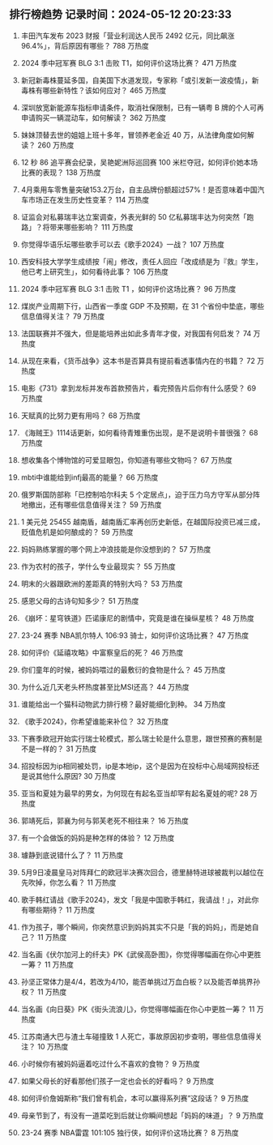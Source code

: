
## 排行榜趋势 记录时间：2024-05-12 20:23:33
  
  1. 丰田汽车发布 2023 财报「营业利润达人民币 2492 亿元，同比飙涨96.4%」，背后原因有哪些？ 788 万热度
    
  2. 2024 季中冠军赛 BLG 3:1 击败 T1，如何评价这场比赛？ 471 万热度
    
  3. 新冠新毒株蔓延多国，自美国下水道发现，专家称「或引发新一波疫情」，新毒株有哪些新特性？该如何应对？ 465 万热度
    
  4. 深圳放宽新能源车指标申请条件，取消社保限制，已有一辆粤 B 牌的个人可再申请购买一辆混动车，如何解读？ 362 万热度
    
  5. 妹妹顶替去世的姐姐上班十多年，冒领养老金近 40 万，从法律角度如何解读？ 260 万热度
    
  6. 12 秒 86 追平赛会纪录，吴艳妮洲际巡回赛 100 米栏夺冠，如何评价她本场比赛的表现？ 138 万热度
    
  7. 4月乘用车零售量突破153.2万台，自主品牌份额超过57%！是否意味着中国汽车市场正在发生历史性变革？ 114 万热度
    
  8. 证监会对私募瑞丰达立案调查，外表光鲜的 50 亿私募瑞丰达为何突然「跑路」？将带来哪些影响？ 111 万热度
    
  9. 你觉得华语乐坛哪些歌手可以去《歌手2024》一战？ 107 万热度
    
  10. 西安科技大学学生成绩按「闹」修改，责任人回应「改成绩是为『救』学生，他已考上研究生」，如何看待此事？ 106 万热度
    
  11. 2024 季中冠军赛 BLG 3:1 击败 T1 ，如何评价这场比赛？ 96 万热度
    
  12. 煤炭产业周期下行，山西省一季度 GDP 不及预期，在 31 个省份中垫底，哪些信息值得关注？ 79 万热度
    
  13. 法国联赛并不强大，但是能培养出如此多青年才俊，对我国有何启发？ 74 万热度
    
  14. 从现在来看，《货币战争》这本书是否算具有提前看透事情内在的书籍？ 72 万热度
    
  15. 电影《731》拿到龙标并发布首款预告片，看完预告片后你有什么感受？ 69 万热度
    
  16. 天赋真的比努力更有用吗？ 68 万热度
    
  17. 《海贼王》1114话更新，如何看待青雉重伤出现，是不是说明卡普很强？ 68 万热度
    
  18. 想收集各个博物馆的可爱显眼包，你知道有哪些文物吗？ 67 万热度
    
  19. mbti中谁能给到infj最高的能量？ 66 万热度
    
  20. 俄罗斯国防部称「已控制哈尔科夫 5 个定居点」，迫于压力乌方守军从部分阵地撤出，还有哪些信息值得关注？ 59 万热度
    
  21. 1 美元兑 25455 越南盾，越南盾汇率再创历史新低，在越国际投资已减三成，贬值危机是如何酿成的？ 59 万热度
    
  22. 妈妈熟练掌握的哪个网上冲浪技能是你没想到的？ 57 万热度
    
  23. 作为农村的孩子，学什么专业最现实？ 55 万热度
    
  24. 明末的火器跟欧洲的差距真的特别大吗？ 53 万热度
    
  25. 感恩父母的古诗句知多少？ 51 万热度
    
  26. 《崩坏：星穹铁道》匹诺康尼的剧情中，究竟是谁在操纵星核？ 48 万热度
    
  27. 23-24 赛季 NBA凯尔特人 106:93 骑士，如何评价这场比赛？ 47 万热度
    
  28. 如何评价《延禧攻略》中富察皇后的死？ 46 万热度
    
  29. 你们童年的时候，被妈妈喂过的最敷衍的食物是什么？ 45 万热度
    
  30. 为什么近几天老头杯热度甚至比MSI还高？ 44 万热度
    
  31. 谁能给出一个猫科动物武力排行榜？最好能细化到种。 34 万热度
    
  32. 《歌手2024》，你希望谁能来补位？ 32 万热度
    
  33. 下赛季欧冠开始实行瑞士轮模式，那么瑞士轮是什么意思，跟世预赛的赛制是不是一样的？ 31 万热度
    
  34. 招投标因为ip相同被处罚，ip是本地ip，这个是因为在投标中心局域网投标还是说其他什么原因? 30 万热度
    
  35. 亚当和夏娃为最早的男女，为何现在有起名亚当却罕有起名夏娃的呢? 28 万热度
    
  36. 郭靖死后，郭襄为何与郭芙老死不相往来？ 16 万热度
    
  37. 有一个会做饭的妈妈是种怎样的体验？ 12 万热度
    
  38. 璩静到底说错什么了？ 11 万热度
    
  39. 5月9日凌晨皇马对阵拜仁的欧冠半决赛次回合，德里赫特进球被裁判以越位在先吹掉，你怎么看？ 11 万热度
    
  40. 歌手韩红请战《歌手2024》，发文「我是中国歌手韩红，我请战！」，对此你有哪些期待？ 11 万热度
    
  41. 作为孩子，哪个瞬间，你突然意识到妈妈其实不只是「我的妈妈」，而是她自己？ 11 万热度
    
  42. 当名画《伏尔加河上的纤夫》PK《武侯高卧图》，你觉得哪幅画在你心中更胜一筹？ 11 万热度
    
  43. 孙坚正常体力是4/4，若改为4/10，能否单挑过万血白板？以及能否单挑界孙权？ 11 万热度
    
  44. 当名画《向日葵》PK《街头流浪儿》，你觉得哪幅画在你心中更胜一筹？ 11 万热度
    
  45. 江苏南通大巴与渣土车碰撞致 1 人死亡，事故原因初步查明，哪些信息值得关注？ 10 万热度
    
  46. 小时候你有被妈妈逼着吃过什么不喜欢的食物？ 9 万热度
    
  47. 如果父母长的好看那他们孩子一定也会长的好看吗？ 9 万热度
    
  48. 如何评价詹姆斯称“我们曾有机会，本可以赢得系列赛”这段话？ 9 万热度
    
  49. 母亲节到了，有没有一道菜吃到后就让你瞬间想起「妈妈的味道」？ 9 万热度
    
  50. 23-24 赛季 NBA雷霆 101:105 独行侠，如何评价这场比赛？ 8 万热度
    